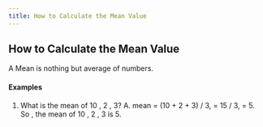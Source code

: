 ```yaml
---
title: How to Calculate the Mean Value
---
```

## How to Calculate the Mean Value

A Mean is nothing but average of numbers.

#### Examples

1. What is the mean of 10 , 2 , 3?
A. mean = (10 + 2 + 3) / 3,
        = 15 / 3,
        = 5.
   So , the mean of 10 , 2 , 3 is  5.


